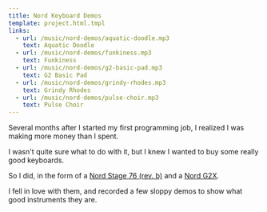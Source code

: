 ```yaml
---
title: Nord Keyboard Demos
template: project.html.tmpl
links:
  - url: /music/nord-demos/aquatic-doodle.mp3
    text: Aquatic Doodle
  - url: /music/nord-demos/funkiness.mp3
    text: Funkiness
  - url: /music/nord-demos/g2-basic-pad.mp3
    text: G2 Basic Pad
  - url: /music/nord-demos/grindy-rhodes.mp3
    text: Grindy Rhodes
  - url: /music/nord-demos/pulse-choir.mp3
    text: Pulse Choir
---
```


[comment]: # (TODO Link this to the work history entry Rite Aid)

Several months after I started my first programming job, I realized I was
making more money than I spent.

I wasn't quite sure what to do with it, but I knew I wanted to buy some
really good keyboards.

[comment]: # (TODO Tell the story of getting the G2)

So I did, in the form of a
[Nord Stage 76 (rev. b)](http://www.nordkeyboards.com/products/nord-stage-ex)
and a [Nord G2X](http://www.nordkeyboards.com/products/nord-modular-g2).

I fell in love with them, and recorded a few sloppy demos to show what good
instruments they are.
